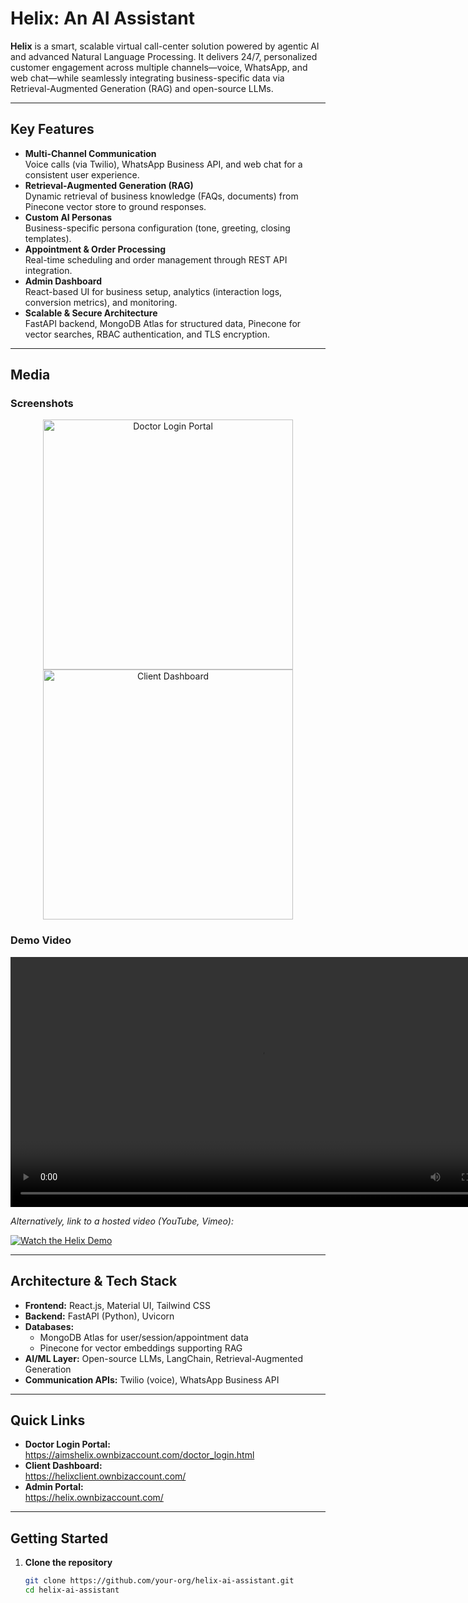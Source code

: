 # Helix: An AI Assistant

**Helix** is a smart, scalable virtual call-center solution powered by agentic AI and advanced Natural Language Processing. It delivers 24/7, personalized customer engagement across multiple channels—voice, WhatsApp, and web chat—while seamlessly integrating business-specific data via Retrieval-Augmented Generation (RAG) and open-source LLMs.

---

## Key Features

- **Multi-Channel Communication**  
  Voice calls (via Twilio), WhatsApp Business API, and web chat for a consistent user experience.
- **Retrieval-Augmented Generation (RAG)**  
  Dynamic retrieval of business knowledge (FAQs, documents) from Pinecone vector store to ground responses.
- **Custom AI Personas**  
  Business-specific persona configuration (tone, greeting, closing templates).
- **Appointment & Order Processing**  
  Real-time scheduling and order management through REST API integration.
- **Admin Dashboard**  
  React-based UI for business setup, analytics (interaction logs, conversion metrics), and monitoring.
- **Scalable & Secure Architecture**  
  FastAPI backend, MongoDB Atlas for structured data, Pinecone for vector searches, RBAC authentication, and TLS encryption.

---

## Media

### Screenshots

<p align="center">
  <img src="docs/images/doctor_login.png" alt="Doctor Login Portal" width="400" />
  <img src="docs/images/client_dashboard.png" alt="Client Dashboard" width="400" />
</p>

### Demo Video

<video width="800" controls>
  <source src="docs/videos/helix_demo.mp4" type="video/mp4">
  Your browser does not support HTML5 video.
</video>

*Alternatively, link to a hosted video (YouTube, Vimeo):*

[![Watch the Helix Demo](docs/images/demo_thumbnail.png)](https://youtu.be/your-demo-video)

---

## Architecture & Tech Stack

- **Frontend:** React.js, Material UI, Tailwind CSS  
- **Backend:** FastAPI (Python), Uvicorn  
- **Databases:**  
  - MongoDB Atlas for user/session/appointment data  
  - Pinecone for vector embeddings supporting RAG  
- **AI/ML Layer:** Open-source LLMs, LangChain, Retrieval-Augmented Generation  
- **Communication APIs:** Twilio (voice), WhatsApp Business API  

---

## Quick Links

- **Doctor Login Portal:**  
  https://aimshelix.ownbizaccount.com/doctor_login.html  
- **Client Dashboard:**  
  https://helixclient.ownbizaccount.com/  
- **Admin Portal:**  
  https://helix.ownbizaccount.com/  

---

## Getting Started

1. **Clone the repository**  
   ```bash
   git clone https://github.com/your-org/helix-ai-assistant.git
   cd helix-ai-assistant
